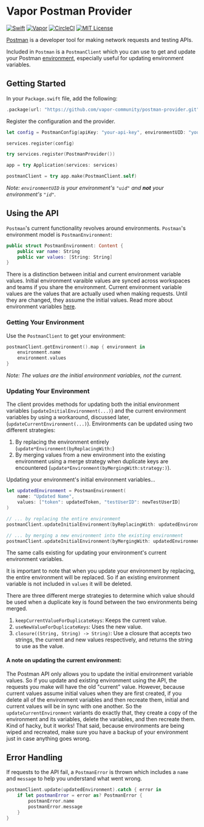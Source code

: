 # Vapor Postman Provider

[![Swift](http://img.shields.io/badge/swift-4.2-brightgreen.svg)](https://swift.org)
[![Vapor](http://img.shields.io/badge/vapor-3.0-brightgreen.svg)](https://vapor.codes)
[![CircleCI](https://circleci.com/gh/vapor-community/postman-provider.svg?style=shield)](https://circleci.com/gh/vapor-community/postman-provider)
[![MIT License](http://img.shields.io/badge/license-MIT-brightgreen.svg)](LICENSE)

[Postman](https://www.getpostman.com/docs/v6/postman/postman_api/intro_api) is a developer tool for making network requests and testing APIs.

Included in `Postman` is a `PostmanClient` which you can use to get and update your Postman [environment](https://www.getpostman.com/docs/v6/postman/environments_and_globals/manage_environments), especially useful for updating environment variables. 

## Getting Started

In your `Package.swift` file, add the following:

```swift
.package(url: "https://github.com/vapor-community/postman-provider.git", from: "1.0.0")
```

Register the configuration and the provider.

```swift
let config = PostmanConfig(apiKey: "your-api-key", environmentUID: "your-environment-uid")

services.register(config)

try services.register(PostmanProvider())

app = try Application(services: services)

postmanClient = try app.make(PostmanClient.self)
```
*Note: `environmentUID` is your environment's `"uid"` and **not** your environment's `"id"`.*

## Using the API

`Postman`'s current functionality revolves around environments. `Postman`'s environment model is `PostmanEnvironment`:

```swift
public struct PostmanEnvironment: Content {
    public var name: String
    public var values: [String: String]
}
```
There is a distinction between initial and current environment variable values. Initial environment varaible values are synced across workspaces and teams if you share the environment. Current environment variable values are the values that are actually used when making requests. Until they are changed, they assume the initial values. Read more about environment variables [here](https://www.getpostman.com/docs/v6/postman/environments_and_globals/variables). 

### Getting Your Environment

Use the `PostmanClient` to get your environment:

```swift
postmanClient.getEnvironment().map { environment in
    environment.name
    environment.values
}
```

*Note: The values are the *initial* environment variables, not the current.*

### Updating Your Environment

The client provides methods for updating both the initial environment variables (`updateInitialEnvironment(...)`) and the current environment variables by using a workaround, discussed later, (`updateCurrentEnvironment(...)`). Environments can be updated using two different strategies:
 1. By replacing the environment entirely (`update*Environment(byReplacingWith:`)
 2. By merging values from a new environment into the existing environment using a merge strategy when duplicate keys are encountered (`update*Environment(byMergingWith:strategy:)`).

Updating your environment's initial environment variables...

```swift
let updatedEnvironment = PostmanEnvironment(
    name: "Updated Name",
    values: ["token": updatedToken, "testUserID": newTestUserID]
)

// ... by replacing the entire environment
postmanClient.updateInitialEnvironment(byReplacingWith: updatedEnvironment)

// ... by merging a new environment into the existing environment
postmanClient.updateInitialEnvironment(byMergingWith: updatedEnvironment, strategy: .useNewValueForDuplicateKeys)
```

The same calls existing for updating your environment's current environment variables.

It is important to note that when you update your environment by replacing, the entire environment will be replaced. So if an existing environment variable is not included in `values` it will be deleted.

There are three different merge strategies to determine which value should be used when a duplicate key is found between the two environments being merged.

1. `keepCurrentValueForDuplicateKeys`: Keeps the current value.
2. `useNewValueForDuplicateKeys`: Uses the new value.
3. `closure((String, String) -> String)`: Use a closure that accepts two strings, the current and new values respectively, and returns the string to use as the value.

#### A note on updating the current environment:

The Postman API only allows you to update the initial environment variable values. So if you update and existing environment using the API, the requests you make will have the old "current" value. However, because current values assume initial values when they are first created, if you delete all of the environment variables and then recreate them, initial and current values will be in sync with one another. So the `updateCurrentEnvironment` variants do exactly that, they create a copy of the environment and its variables, delete the variables, and then recreate them. Kind of hacky, but it works! That said, because environments are being wiped and recreated, make sure you have a backup of your environment just in case anything goes wrong.

## Error Handling

If requests to the API fail, a `PostmanError` is thrown which includes a `name` and `message` to help you understand what went wrong. 

```swift
postmanClient.update(updatedEnvironment).catch { error in
    if let postmanError = error as? PostmanError {
        postmanError.name
        postmanError.message
    }
}
```
